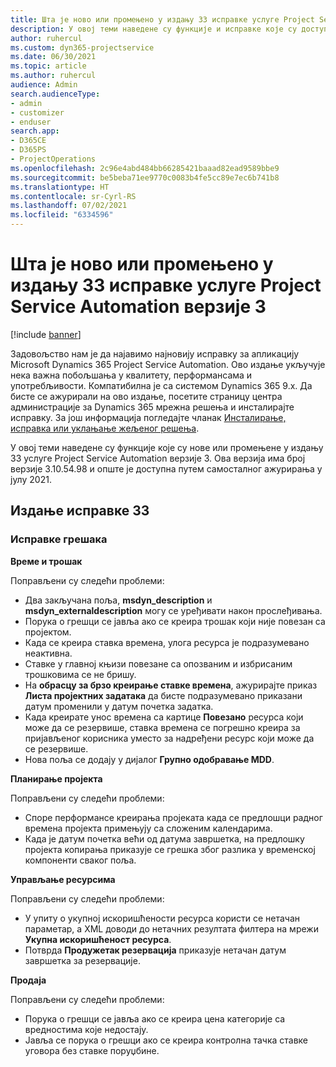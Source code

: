 ```yaml
---
title: Шта је ново или промењено у издању 33 исправке услуге Project Service Automation верзије 3
description: У овој теми наведене су функције и исправке које су доступне у издању 33 исправке услуге Project Service Automation верзије 3.
author: ruhercul
ms.custom: dyn365-projectservice
ms.date: 06/30/2021
ms.topic: article
ms.author: ruhercul
audience: Admin
search.audienceType:
- admin
- customizer
- enduser
search.app:
- D365CE
- D365PS
- ProjectOperations
ms.openlocfilehash: 2c96e4abd484bb66285421baaad82ead9589bbe9
ms.sourcegitcommit: be5beba71ee9770c0083b4fe5cc89e7ec6b741b8
ms.translationtype: HT
ms.contentlocale: sr-Cyrl-RS
ms.lasthandoff: 07/02/2021
ms.locfileid: "6334596"
---
```

# <a name="whats-new-or-changed-in-project-service-automation-update-release-33-v3"></a>Шта је ново или промењено у издању 33 исправке услуге Project Service Automation верзије 3

[!include [banner](../includes/psa-now-project-operations.md)]

Задовољство нам је да најавимо најновију исправку за апликацију Microsoft Dynamics 365 Project Service Automation. Ово издање укључује нека важна побољшања у квалитету, перформансама и употребљивости. Компатибилна је са системом Dynamics 365 9.x. Да бисте се ажурирали на ово издање, посетите страницу центра администрације за Dynamics 365 мрежна решења и инсталирајте исправку. За још информација погледајте чланак [Инсталирање, исправка или уклањање жељеног решења](/power-platform/admin/install-remove-preferred-solution).

У овој теми наведене су функције које су нове или промењене у издању 33 услуге Project Service Automation верзије 3. Ова верзија има број верзије 3.10.54.98 и опште је доступна путем самосталног ажурирања у јулу 2021.

## <a name="update-release-33"></a>Издање исправке 33

### <a name="bug-fixes"></a>Исправке грешака

**Време и трошак**

Поправљени су следећи проблеми:

- Два закључана поља, **msdyn_description** и **msdyn_externaldescription** могу се уређивати након прослеђивања.
- Порука о грешци се јавља ако се креира трошак који није повезан са пројектом.
- Када се креира ставка времена, улога ресурса је подразумевано неактивна.
- Ставке у главној књизи повезане са опозваним и избрисаним трошковима се не бришу.
- На **обрасцу за брзо креирање ставке времена**, ажурирајте приказ **Листа пројектних задатака** да бисте подразумевано приказани датум променили у датум почетка задатка.
- Када креирате унос времена са картице **Повезано** ресурса који може да се резервише, ставка времена се погрешно креира за пријављеног корисника уместо за надређени ресурс који може да се резервише.
- Нова поља се додају у дијалог **Групно одобравање MDD**.

**Планирање пројекта**

Поправљени су следећи проблеми:
- Споре перформансе креирања пројеката када се предлошци радног времена пројекта примењују са сложеним календарима.
- Када је датум почетка већи од датума завршетка, на предлошку пројекта копирања приказује се грешка због разлика у временској компоненти сваког поља.

**Управљање ресурсима**

Поправљени су следећи проблеми:
- У упиту о укупној искоришћености ресурса користи се нетачан параметар, а XML доводи до нетачних резултата филтера на мрежи **Укупна искоришћеност ресурса**.
- Потврда **Продужетак резервација** приказује нетачан датум завршетка за резервације.

**Продаја**

Поправљени су следећи проблеми:
- Порука о грешци се јавља ако се креира цена категорије са вредностима које недостају.
- Јавља се порука о грешци ако се креира контролна тачка ставке уговора без ставке поруџбине.
